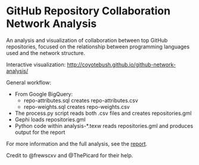 GitHub Repository Collaboration Network Analysis
===

An analysis and visualization of collaboration between top GitHub repositories,
focused on the relationship between programming languages used and the network
structure.

Interactive visualization: <http://coyotebush.github.io/github-network-analysis/>

General workflow:

 * From Google BigQuery:
    * repo-attributes.sql creates repo-attributes.csv
    * repo-weights.sql creates repo-weights.csv
 * The process.py script reads both .csv files and creates repositories.gml
 * Gephi loads repositories.gml
 * Python code within analysis-\*.texw reads repositories.gml and produces
   output for the report

For more information and the full analysis, see the [report](github.pdf).

Credit to @frewscxv and @ThePicard for their help.
